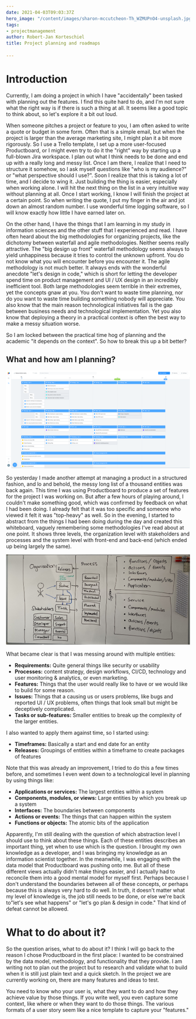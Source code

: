 ```yaml
---
date: 2021-04-03T09:03:37Z
hero_image: "/content/images/sharon-mccutcheon-Th_WZMUPnO4-unsplash.jpg"
tags:
- projectmanagement
author: Robert-Jan Korteschiel
title: Project planning and roadmaps

---
```

# Introduction

Currently, I am doing a project in which I have "accidentally" been tasked with planning out the features. I find this quite hard to do, and I'm not sure what the right way is if there is such a thing at all. It seems like a good topic to think about, so let's explore it a bit out loud.

When someone pitches a project or feature to you, I am often asked to write a quote or budget in some form. Often that is a simple email, but when the project is larger than the average marketing site, I might plan it a bit more rigorously. So I use a Trello template, I set up a more user-focused Productboard, or I might even try to do it the "right" way by starting up a full-blown Jira workspace. I plan out what I think needs to be done and end up with a really long and messy list. Once I am there, I realize that I need to structure it somehow, so I ask myself questions like "who is my audience?" or "what perspective should I use?". Soon I realize that this is taking a lot of time, and I decide to wing it. Just building the thing is easier, especially when working alone. I will hit the next thing on the list in a very intuitive way without planning at all. Once I start working, I know I will finish the project at a certain point. So when writing the quote, I put my finger in the air and jot down an almost random number. I use wonderful time logging software, so I will know exactly how little I have earned later on.

On the other hand, I have the things that I am learning in my study in information sciences and the other stuff that I experienced and read. I have often heard about the big methodologies for organizing projects, like the dichotomy between waterfall and agile methodologies. Neither seems really attractive. The "big design up front" waterfall methodology seems always to yield unhappiness because it tries to control the unknown upfront. You do not know what you will encounter before you encounter it. The agile methodology is not much better. It always ends with the wonderful anecdote "let's design in code," which is short for letting the developer spend time on product management and UI / UX design in an incredibly inefficient tool. Both large methodologies seem terrible in their extremes, yet the concepts gnaw at you. You don't want to waste time planning, nor do you want to waste time building something nobody will appreciate. You also know that the main reason technological initiatives fail is the gap between business needs and technological implementation. Yet you also know that deploying a theory in a practical context is often the best way to make a messy situation worse. 

So I am locked between the practical time hog of planning and the academic "it depends on the context". So how to break this up a bit better?

## What and how am I planning?

![](/content/images/microsoftteams-image.png)

So yesterday I made another attempt at managing a product in a structured fashion, and lo and behold, the messy long list of a thousand entities was back again. This time I was using Productboard to produce a set of features for the project I was working on. But after a few hours of playing around, I couldn't make something good, which was confirmed by feedback on what I had been doing. I already felt that it was too specific and someone who viewed it felt it was "top-heavy" as well. So in the evening, I started to abstract from the things I had been doing during the day and created this whiteboard, vaguely remembering some methodologies I've read about at one point. It shows three levels, the organization level with stakeholders and processes and the system level with front-end and back-end (which ended up being largely the same).

![](/content/images/img_0975.jpeg)

What became clear is that I was messing around with multiple entities:

* **Requirements:** Quite general things like security or usability
* **Processes:** content strategy, design workflows, CI/CD, technology and user monitoring & analytics, or even marketing.
* **Features:** Things that the user would really like to have or we would like to build for some reason.
* **Issues:** Things that a causing us or users problems, like bugs and reported UI / UX problems, often things that look small but might be deceptively complicated.
* **Tasks or sub-features:** Smaller entities to break up the complexity of the larger entities.

I also wanted to apply them against time, so I started using:

* **Timeframes:** Basically a start and end date for an entity
* **Releases:** Groupings of entities within a timeframe to create packages of features

Note that this was already an improvement, I tried to do this a few times before, and sometimes I even went down to a technological level in planning by using things like:

* **Applications or services:** The largest entities within a system
* **Components, modules, or views:** Large entities by which you break up a system
* **Interfaces:** The boundaries between components
* **Actions or events:** The things that can happen within the system
* **Functions or objects:** The atomic bits of the application

Apparently, I'm still dealing with the question of which abstraction level I should use to think about these things. Each of these entities describes an important thing, yet when to use which is the question. I brought my own knowledge as a developer, and I was bringing my knowledge as an information scientist together. In the meanwhile, I was engaging with the data model that Productboard was pushing onto me. But all of these different views actually didn't make things easier, and I actually had to reconcile them into a good mental model for myself first. Perhaps because I don't understand the boundaries between all of these concepts, or perhaps because this is always very hard to do well. In truth, it doesn't matter what my level of knowledge is, the job still needs to be done, or else we're back to"let's see what happens" or "let's go plan & design in code." That kind of defeat cannot be allowed.

# What to do about it?

So the question arises, what to do about it? I think I will go back to the reason I chose Productboard in the first place: I wanted to be constrained by the data model, methodology, and functionality that they provide. I am writing not to plan out the project but to research and validate what to build when it is still just plain text and a quick sketch. In the project we are currently working on, there are many features and ideas to test.  

 You need to know who your user is, what they want to do and how they achieve value by those things. If you write well, you even capture some context, like where or when they want to do those things. The various formats of a user story seem like a nice template to capture your "features." 